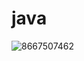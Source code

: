# java
![8667507462](https://github.com/a0LoNeDaRK-01/java/assets/130088784/57758db5-b40f-4edc-b059-157cda06d1a4)

